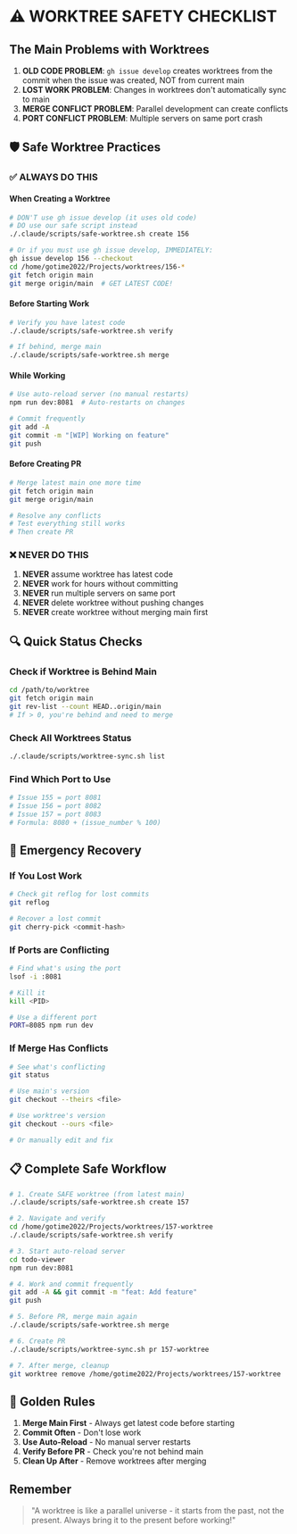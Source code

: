 # ⚠️ WORKTREE SAFETY CHECKLIST

## The Main Problems with Worktrees

1. **OLD CODE PROBLEM**: `gh issue develop` creates worktrees from the commit when the issue was created, NOT from current main
2. **LOST WORK PROBLEM**: Changes in worktrees don't automatically sync to main
3. **MERGE CONFLICT PROBLEM**: Parallel development can create conflicts
4. **PORT CONFLICT PROBLEM**: Multiple servers on same port crash

## 🛡️ Safe Worktree Practices

### ✅ ALWAYS DO THIS

#### When Creating a Worktree
```bash
# DON'T use gh issue develop (it uses old code)
# DO use our safe script instead
./.claude/scripts/safe-worktree.sh create 156

# Or if you must use gh issue develop, IMMEDIATELY:
gh issue develop 156 --checkout
cd /home/gotime2022/Projects/worktrees/156-*
git fetch origin main
git merge origin/main  # GET LATEST CODE!
```

#### Before Starting Work
```bash
# Verify you have latest code
./.claude/scripts/safe-worktree.sh verify

# If behind, merge main
./.claude/scripts/safe-worktree.sh merge
```

#### While Working
```bash
# Use auto-reload server (no manual restarts)
npm run dev:8081  # Auto-restarts on changes

# Commit frequently
git add -A
git commit -m "[WIP] Working on feature"
git push
```

#### Before Creating PR
```bash
# Merge latest main one more time
git fetch origin main
git merge origin/main

# Resolve any conflicts
# Test everything still works
# Then create PR
```

### ❌ NEVER DO THIS

1. **NEVER** assume worktree has latest code
2. **NEVER** work for hours without committing
3. **NEVER** run multiple servers on same port
4. **NEVER** delete worktree without pushing changes
5. **NEVER** create worktree without merging main first

## 🔍 Quick Status Checks

### Check if Worktree is Behind Main
```bash
cd /path/to/worktree
git fetch origin main
git rev-list --count HEAD..origin/main
# If > 0, you're behind and need to merge
```

### Check All Worktrees Status
```bash
./.claude/scripts/worktree-sync.sh list
```

### Find Which Port to Use
```bash
# Issue 155 = port 8081
# Issue 156 = port 8082
# Issue 157 = port 8083
# Formula: 8080 + (issue_number % 100)
```

## 🚨 Emergency Recovery

### If You Lost Work
```bash
# Check git reflog for lost commits
git reflog

# Recover a lost commit
git cherry-pick <commit-hash>
```

### If Ports are Conflicting
```bash
# Find what's using the port
lsof -i :8081

# Kill it
kill <PID>

# Use a different port
PORT=8085 npm run dev
```

### If Merge Has Conflicts
```bash
# See what's conflicting
git status

# Use main's version
git checkout --theirs <file>

# Use worktree's version
git checkout --ours <file>

# Or manually edit and fix
```

## 📋 Complete Safe Workflow

```bash
# 1. Create SAFE worktree (from latest main)
./.claude/scripts/safe-worktree.sh create 157

# 2. Navigate and verify
cd /home/gotime2022/Projects/worktrees/157-worktree
./.claude/scripts/safe-worktree.sh verify

# 3. Start auto-reload server
cd todo-viewer
npm run dev:8081

# 4. Work and commit frequently
git add -A && git commit -m "feat: Add feature"
git push

# 5. Before PR, merge main again
./.claude/scripts/safe-worktree.sh merge

# 6. Create PR
./.claude/scripts/worktree-sync.sh pr 157-worktree

# 7. After merge, cleanup
git worktree remove /home/gotime2022/Projects/worktrees/157-worktree
```

## 🎯 Golden Rules

1. **Merge Main First** - Always get latest code before starting
2. **Commit Often** - Don't lose work
3. **Use Auto-Reload** - No manual server restarts
4. **Verify Before PR** - Check you're not behind main
5. **Clean Up After** - Remove worktrees after merging

## Remember

> "A worktree is like a parallel universe - it starts from the past, not the present. Always bring it to the present before working!"